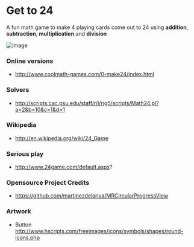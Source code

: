 Get to 24
===========
A fun math game to make 4 playing cards come out to 24 using **addition**, **subtraction**, **multiplication** and **division**

![image](https://cloud.githubusercontent.com/assets/149837/3011307/263915a2-df29-11e3-9152-bd554871d775.png)

### Online versions
   * http://www.coolmath-games.com/0-make24/index.html

### Solvers
   * http://scripts.cac.psu.edu/staff/r/j/rjg5/scripts/Math24.pl?a=2&b=10&c=1&d=1

### Wikipedia
   * http://en.wikipedia.org/wiki/24_Game

### Serious play
   * http://www.24game.com/default.aspx?

### Opensource Project Credits
   * https://github.com/martinezdelariva/MRCircularProgressView

### Artwork
   * Button http://www.hscripts.com/freeimages/icons/symbols/shapes/round-icons.php
